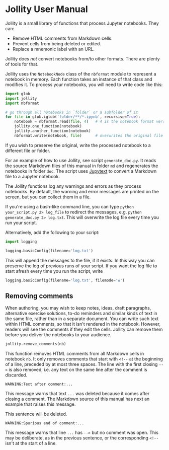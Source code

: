 # Jollity User Manual

Jollity is a small library of functions that process Jupyter notebooks.
They can:

- Remove HTML comments from Markdown cells.
- Prevent cells from being deleted or edited.
- Replace a mnemonic label with an URL.

Jollity does _not_ convert notebooks from/to other formats.
There are plenty of tools for that.

Jollity uses the `NotebookNode` class of the `nbformat` module to
represent a notebook in memory.
Each function takes an instance of that class and modifies it.
To process your notebooks, you will need to write code like this:
```py
import glob
import jollity
import nbformat

# go through all notebooks in `folder` or a subfolder of it
for file in glob.iglob('folder/**/*.ipynb', recursive=True):
    notebook = nbformat.read(file, 4)   # 4 is the notebook format version
    jollity.one_function(notebook)
    jollity.another_function(notebook)
    nbformat.write(notebook, file)      # overwrites the original file
```
If you wish to preserve the original,
write the processed notebook to a different file or folder.

<!-- To do: Explain how to process different notebooks differently -->

For an example of how to use Jollity, see script `generate_doc.py`.
It reads the source Markdown files of this manual in folder `md`
and regenerates the notebooks in folder `doc`.
The script uses [Jupytext](https://jupytext.readthedocs.io) to convert
a Markdown file to a Jupyter notebook.

The Jollity functions log any warnings and errors as they process notebooks.
By default, the warning and error messages are printed on the screen,
but you can collect them in a file.

If you're using a bash-like command line, you can type
`python your_script.py 2> log_file` to redirect the messages,
e.g. `python generate_doc.py 2> log.txt`.
This will overwrite the log file every time you run your script.

Alternatively, add the following to your script:
```py
import logging

logging.basicConfig(filename='log.txt')
```
This will append the messages to the file, if it exists.
In this way you can preserve the log of previous runs of your script.
If you want the log file to start afresh every time you run the script, write
```py
logging.basicConfig(filename='log.txt', filemode='w')
```

## Removing comments

When authoring, you may wish to keep notes, ideas, draft paragraphs,
alternative exercise solutions, to-do reminders and similar kinds of text
in the same file, rather than in a separate document.
You can write such text within HTML comments,
so that it isn't rendered in the notebook.
However, readers will see the comments if they edit the cells.
Jollity can remove them before you deliver the notebooks to your audience.
```py
jollity.remove_comments(nb)
```
This function removes HTML comments from all Markdown cells in notebook `nb`.
It only removes comments that start with `<!--`
at the beginning of a line, preceded by at most three spaces.
The line with the first closing `-->` is also removed, i.e.
any text on the same line after the comment is discarded.
```
WARNING:Text after comment:...
```
This message warns that text `...` was deleted because it comes
after closing a comment. The Markdown source of this manual has
next an example that raises this message.
<!-- single-line comment -->
  <!--
  multi-line comment
  indented by two spaces
  --> This sentence will be deleted.
```
WARNING:Spurious end of comment:...
```
This message warns that line `...` has `-->` but no comment was open.
This may be deliberate, as in the previous sentence,
or the corresponding `<!--` isn't at the start of a line.
